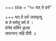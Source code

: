 +++
title = "१० यत् ते दर्भ"

+++
यत् ते दर्भ जरामृत्यू  
स ते मर्मसु वर्म ते ।  
तेनेमं वर्मिणं कृत्वा  
सपत्नान् जहि वीर्यैः ॥